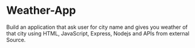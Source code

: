 # Weather-App
Build an application that ask user for city name and gives you weather  of that city using HTML, JavaScript, Express, Nodejs and APIs from external Source.

